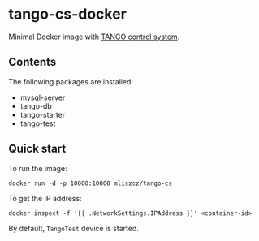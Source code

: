 # tango-cs-docker

Minimal Docker image with
[TANGO control system](http://www.tango-controls.org/).

## Contents

The following packages are installed:

* mysql-server
* tango-db
* tango-starter
* tango-test

## Quick start
To run the image:
```
docker run -d -p 10000:10000 mliszcz/tango-cs
```

To get the IP address:
```
docker inspect -f '{{ .NetworkSettings.IPAddress }}' <container-id>
```

By default, `TangoTest` device is started.
